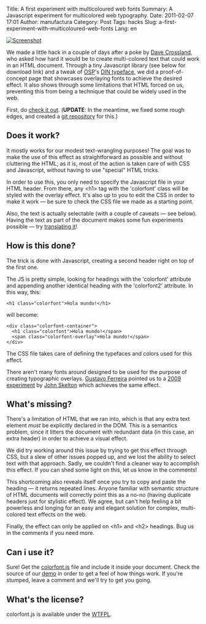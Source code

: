 Title: A first experiment with multicoloured web fonts
Summary: A Javascript experiment for multicolored web typography.
Date: 2011-02-07 17:01
Author: manufactura
Category: Post
Tags: hacks
Slug: a-first-experiment-with-multicoloured-web-fonts
Lang: en

[![](http://media.manufacturaindependente.org/Screenshot-300x111.png "Screenshot")](http://media.manufacturaindependente.org/Screenshot.png)

We made a little hack in a couple of days after a poke by [Dave
Crossland](http://understandingfonts.com/), who asked how hard it would
be to create multi-colored text that could work in an HTML document.
Through a tiny Javascript library (see below for download link) and a
tweak of [OSP](http://ospublish.constantvzw.org)'s [DIN
typeface](http://ospublish.constantvzw.org/foundry/osp-din/), we did a
proof-of-concept page that showcases overlaying fonts to achieve the
desired effect. It also shows through some limitations that HTML forced
on us, preventing this from being a technique that could be widely used
in the web.

First, do [check it out](http://manufacturaindependente.com/colorfont/v1). (**UPDATE**: In
the meantime, we fixed some rough edges, and created a [git
repository](https://gitorious.org/manufacturaindhacks/colorfont) for
this.)

Does it work?
-------------

It mostly works for our modest text-wrangling purposes! The goal was to
make the use of this effect as straightforward as possible and without
cluttering the HTML; as it is, most of the action is taken care of with
CSS and Javascript, without having to use "special" HTML tricks.

In order to use this, you only need to specify the Javascript file in
your HTML header. From there, any \<h1\> tag with the 'colorfont' class
will be styled with the overlay effect. It's also up to you to edit the
CSS in order to make it work — be sure to check the CSS file we made as
a starting point.

Also, the text is actually selectable (with a couple of caveats — see
below). Having the text as part of the document makes some fun
experiments possible — try [translating
it](http://translate.google.com/translate?hl=en&sl=en&tl=eu&u=http%3A%2F%2Fmanufacturaindependente.com%2Fcolorfont%2F)!

How is this done?
-----------------

The trick is done with Javascript, creating a second header right on top
of the first one.

The JS is pretty simple, looking for headings with the 'colorfont'
attribute and appending another identical heading with the 'colorfont2'
attribute. In this way, this:

    <h1 class="colorfont">Hola mundo!</h1>

will become:

    <div class="colorfont-container">
      <h1 class="colorfont">Hola mundo!</span>
      <span class="colorfont-overlay">Hola mundo!</span>
    </div>

The CSS file takes care of defining the typefaces and colors used for
this effect.

There aren't many fonts around designed to be used for the purpose of
creating typographic overlays. [Gustavo
Ferreira](http://twitter.com/hipertipo) pointed us to a [2009
experiment](http://afrojet.com/brutal) by [John
Skelton](http://afrojet.com/) which achieves the same effect.

What's missing?
---------------

There's a limitation of HTML that we ran into, which is that any extra
text element *must* be explicitly declared in the DOM. This is a
semantics problem, since it litters the document with redundant data (in
this case, an extra header) in order to achieve a visual effect.

We did try working around this issue by trying to get this effect
through CSS, but a slew of other issues popped up, and we lost the
ability to select text with that approach. Sadly, we couldn't find a
cleaner way to accomplish this effect. If you can shed some light on
this, let us know in the comments!

This shortcoming also reveals itself once you try to copy and paste the
heading — it returns repeated lines. Anyone familiar with semantic
structure of HTML documents will correctly point this as a no-no (having
duplicate headers just for stylistic effect). We agree, but can't help
feeling a bit powerless and longing for an easy and elegant solution for
complex, multi-colored text effects on the web.

Finally, the effect can only be applied on \<h1\> and \<h2\> headings.
Bug us in the comments if you need more.

Can i use it?
-------------

Sure! Get the
[colorfont.js](http://manufacturaindependente.com/colorfont/colorfont.js)
file and include it inside your document. Check the source of our
[demo](http://manufacturaindependente.com/colorfont/) in order to get a
feel of how things work. If you're stumped, leave a comment and we'll
try to get you going.

What's the license?
-------------------

colorfont.js is available under the [WTFPL](http://sam.zoy.org/wtfpl/).
